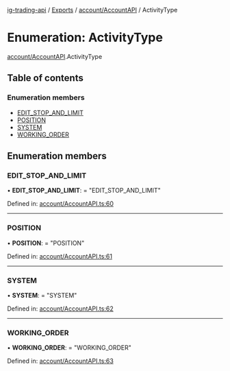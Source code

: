 [ig-trading-api](../README.md) / [Exports](../modules.md) / [account/AccountAPI](../modules/account_accountapi.md) / ActivityType

# Enumeration: ActivityType

[account/AccountAPI](../modules/account_accountapi.md).ActivityType

## Table of contents

### Enumeration members

- [EDIT_STOP_AND_LIMIT](account_accountapi.activitytype.md#edit_stop_and_limit)
- [POSITION](account_accountapi.activitytype.md#position)
- [SYSTEM](account_accountapi.activitytype.md#system)
- [WORKING_ORDER](account_accountapi.activitytype.md#working_order)

## Enumeration members

### EDIT_STOP_AND_LIMIT

• **EDIT_STOP_AND_LIMIT**: = "EDIT_STOP_AND_LIMIT"

Defined in: [account/AccountAPI.ts:60](https://github.com/bennycode/ig-trading-api/blob/1448b27/src/account/AccountAPI.ts#L60)

---

### POSITION

• **POSITION**: = "POSITION"

Defined in: [account/AccountAPI.ts:61](https://github.com/bennycode/ig-trading-api/blob/1448b27/src/account/AccountAPI.ts#L61)

---

### SYSTEM

• **SYSTEM**: = "SYSTEM"

Defined in: [account/AccountAPI.ts:62](https://github.com/bennycode/ig-trading-api/blob/1448b27/src/account/AccountAPI.ts#L62)

---

### WORKING_ORDER

• **WORKING_ORDER**: = "WORKING_ORDER"

Defined in: [account/AccountAPI.ts:63](https://github.com/bennycode/ig-trading-api/blob/1448b27/src/account/AccountAPI.ts#L63)
